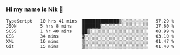 ### Hi my name is Nik 👋

<!--
**NikDoe/NikDoe** is a ✨ _special_ ✨ repository because its `README.md` (this file) appears on your GitHub profile.

Here are some ideas to get you started:

- 🔭 I’m currently working on ...
- 🌱 I’m currently learning ...
- 👯 I’m looking to collaborate on ...
- 🤔 I’m looking for help with ...
- 💬 Ask me about ...
- 📫 How to reach me: ...
- 😄 Pronouns: ...
- ⚡ Fun fact: ...
-->

<!--START_SECTION:waka-->

```text
TypeScript   10 hrs 41 mins  ██████████████▒░░░░░░░░░░   57.29 %
JSON         5 hrs 8 mins    ███████░░░░░░░░░░░░░░░░░░   27.60 %
SCSS         1 hr 40 mins    ██▒░░░░░░░░░░░░░░░░░░░░░░   08.99 %
CSS          34 mins         ▓░░░░░░░░░░░░░░░░░░░░░░░░   03.10 %
XML          16 mins         ▒░░░░░░░░░░░░░░░░░░░░░░░░   01.47 %
Git          15 mins         ▒░░░░░░░░░░░░░░░░░░░░░░░░   01.40 %
```

<!--END_SECTION:waka-->
